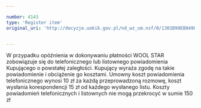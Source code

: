 ```yaml
---

number: 4143
type: 'Register item'
original_uri: 'http://decyzje.uokik.gov.pl/nd_wz_um.nsf/0/1301B99EB0490443C1257ADB0037DFF7?OpenDocument'


---
```


W przypadku opóźnienia w dokonywaniu płatności WOOL STAR zobowiązuje się do telefonicznego lub listownego powiadomienia Kupującego o powstałej zaległości. Kupujący wyraża zgodę na takie powiadomienie i obciążenie go kosztami. Umowny koszt powiadomienia telefonicznego wynosi 10 zł za każdą przeprowadzoną rozmowę, koszt wysłania korespondencji 15 zł od każdego wysłanego listu. Koszty powiadomień telefonicznych i listownych nie mogą przekrocyć w sumie 150 zł
